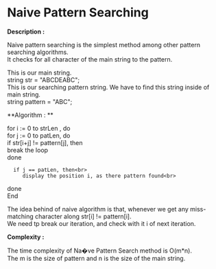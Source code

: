 ﻿# Naive Pattern Searching

**Description :**

Naive pattern searching is the simplest method among other pattern searching algorithms. <br>
It checks for all character of the main string to the pattern.<br>

This is our main string.<br>
    string str = "ABCDEABC"; <br>
This is our searching pattern string. We have to find this string inside of main string.<br>
    string pattern = "ABC";<br>

**Algorithm : **


   for i := 0 to strLen , do<br>
      for j := 0 to patLen, do<br>
         if str[i+j] != pattern[j], then<br>
            break the loop<br>
      done<br>

      if j == patLen, then<br>
         display the position i, as there pattern found<br>
   done<br>
End<br>

The idea behind of naive algorithm is that, whenever we get any miss-matching character along str[i] != pattern[i].<br>
We need tp break our iteration, and check with it i of next iteration.<br>

**Complexity :**

The time complexity of Na�ve Pattern Search method is O(m*n).<br> 
The m is the size of pattern and n is the size of the main string.<br>